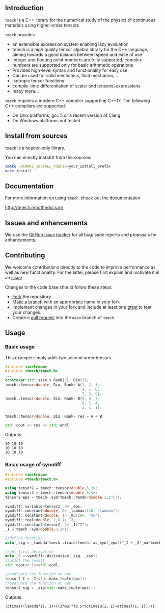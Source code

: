 ## Introduction

`tmech` is a C++ library for the numerical study of the physics of continuous materials using higher-order tensors

`tmech` provides

- an extensible expression system enabling lazy evaluation
- tmech is a high quality tensor algebra library for the C++ language, aiming towards a good balance between speed and ease of use
- Integer and floating point numbers are fully supported, complex numbers are supported only for basic arithmetic operations
- Provides high-level syntax and functionality for easy use
- Can be used for solid mechanics, fluid mechanics, ...
- isotropic tensor functions
- compile-time differentiation of scalar and tensorial expressions
- many more...


`tmech` requires a modern C++ compiler supporting C++17. The following C++
compilers are supported:

- On Unix platforms, gcc 5 or a recent version of Clang
- On Windows platforms not tested

## Install from sources

`tmech` is a header-only library.

You can directly install it from the sources:

```bash
cmake -DCMAKE_INSTALL_PREFIX=your_install_prefix
make install
```

## Documentation

For more information on using `tmech`, check out the documentation

http://tmech.readthedocs.io/

## Issues and enhancements

We use the [GitHub issue
tracker](https://github.com/petlenz/tmech/issues) for all bug/issue
reports and proposals for enhancements.

## Contributing

We welcome contributions directly to the code to improve performance as
well as new functionality. For the latter, please first explain and
motivate it in an [issue](https://github.com/petlenz/tmech/issues).

Changes to the code base should follow these steps:

-   [Fork](https://docs.github.com/en/get-started/quickstart/fork-a-repo)
    the repository
-   [Make a
    branch](https://docs.github.com/en/pull-requests/collaborating-with-pull-requests/proposing-changes-to-your-work-with-pull-requests/creating-and-deleting-branches-within-your-repository)
    with an appropriate name in your fork
-   Implement changes in your fork and include at least one [gtest](https://github.com/petlenz/tmech/blob/master/tests/tmech_test.h) to test your changes.
-   Create a [pull
    request](https://docs.github.com/en/pull-requests/collaborating-with-pull-requests/proposing-changes-to-your-work-with-pull-requests/creating-a-pull-request-from-a-fork)
    into the `main` branch of `tmech`

## Usage

### Basic usage
This example simply adds two second order tensors
```cpp
#include <iostream>
#include <tmech/tmech.h>
...
constexpr std::size_t Rank{2}, Dim{3};
tmech::tensor<double, Dim, Rank> A{1, 2, 3,
                                   4, 5, 6,
                                   7, 8, 9};
tmech::tensor<double, Dim, Rank> B{9, 8, 7,
                                   6, 5, 4,
                                   3, 2, 1};

tmech::tensor<double, Dim, Rank> res = A + B;

std::cout << res << std::endl;
```

Outputs:
```
10 10 10
10 10 10
10 10 10
```

### Basic usage of symdiff

```cpp
#include <iostream>
#include <tmech/tmech.h>

using tensor2 = tmech::tensor<double,3,2>;
using tensor4 = tmech::tensor<double,3,4>;
tensor2 eps = tmech::sym(tmech::randn<double,3,2>());
...
symdiff::variable<tensor2, 0> _eps;
symdiff::constant<double, 0> _lambda(150, "lambda");
symdiff::constant<double, 1> _mu(200, "mu");
symdiff::real<double, 2,0,1> _2;
symdiff::constant<tensor2, 2> _I("I");
_I = tmech::eye<double,3,2>();

//define function
auto _sig = _lambda*tmech::trace(tmech::as_sym(_eps))*_I + _2*_mu*tmech::as_sym(_eps);

//get first derivative
auto _C = symdiff::derivative(_sig, _eps);
//print the result
std::cout<<_C<<std::endl;

//evaluate the function at eps
tensor4 C = _C(std::make_tuple(eps));
//evaluate the function at eps
tensor2 sig = _sig(std::make_tuple(eps));
```

Outputs:
```
(otimes((lambda*I), I)+((2*mu)*(0.5*(otimesu(I, I)+otimesl(I, I)))))
```

